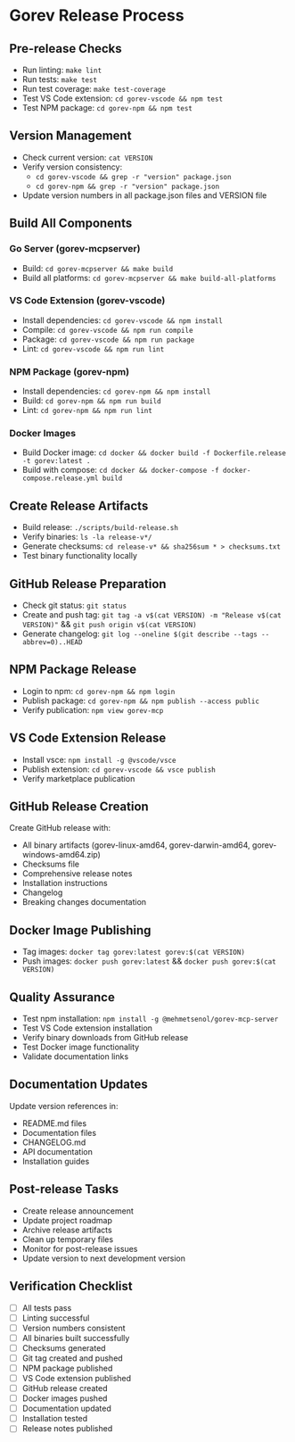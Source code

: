 # Gorev Release Process

## Pre-release Checks
- Run linting: `make lint`
- Run tests: `make test`
- Run test coverage: `make test-coverage`
- Test VS Code extension: `cd gorev-vscode && npm test`
- Test NPM package: `cd gorev-npm && npm test`

## Version Management
- Check current version: `cat VERSION`
- Verify version consistency: 
  - `cd gorev-vscode && grep -r "version" package.json`
  - `cd gorev-npm && grep -r "version" package.json`
- Update version numbers in all package.json files and VERSION file

## Build All Components
### Go Server (gorev-mcpserver)
- Build: `cd gorev-mcpserver && make build`
- Build all platforms: `cd gorev-mcpserver && make build-all-platforms`

### VS Code Extension (gorev-vscode)
- Install dependencies: `cd gorev-vscode && npm install`
- Compile: `cd gorev-vscode && npm run compile`
- Package: `cd gorev-vscode && npm run package`
- Lint: `cd gorev-vscode && npm run lint`

### NPM Package (gorev-npm)
- Install dependencies: `cd gorev-npm && npm install`
- Build: `cd gorev-npm && npm run build`
- Lint: `cd gorev-npm && npm run lint`

### Docker Images
- Build Docker image: `cd docker && docker build -f Dockerfile.release -t gorev:latest .`
- Build with compose: `cd docker && docker-compose -f docker-compose.release.yml build`

## Create Release Artifacts
- Build release: `./scripts/build-release.sh`
- Verify binaries: `ls -la release-v*/`
- Generate checksums: `cd release-v* && sha256sum * > checksums.txt`
- Test binary functionality locally

## GitHub Release Preparation
- Check git status: `git status`
- Create and push tag: `git tag -a v$(cat VERSION) -m "Release v$(cat VERSION)"` && `git push origin v$(cat VERSION)`
- Generate changelog: `git log --oneline $(git describe --tags --abbrev=0)..HEAD`

## NPM Package Release
- Login to npm: `cd gorev-npm && npm login`
- Publish package: `cd gorev-npm && npm publish --access public`
- Verify publication: `npm view gorev-mcp`

## VS Code Extension Release
- Install vsce: `npm install -g @vscode/vsce`
- Publish extension: `cd gorev-vscode && vsce publish`
- Verify marketplace publication

## GitHub Release Creation
Create GitHub release with:
- All binary artifacts (gorev-linux-amd64, gorev-darwin-amd64, gorev-windows-amd64.zip)
- Checksums file
- Comprehensive release notes
- Installation instructions
- Changelog
- Breaking changes documentation

## Docker Image Publishing
- Tag images: `docker tag gorev:latest gorev:$(cat VERSION)`
- Push images: `docker push gorev:latest` && `docker push gorev:$(cat VERSION)`

## Quality Assurance
- Test npm installation: `npm install -g @mehmetsenol/gorev-mcp-server`
- Test VS Code extension installation
- Verify binary downloads from GitHub release
- Test Docker image functionality
- Validate documentation links

## Documentation Updates
Update version references in:
- README.md files
- Documentation files
- CHANGELOG.md
- API documentation
- Installation guides

## Post-release Tasks
- Create release announcement
- Update project roadmap
- Archive release artifacts
- Clean up temporary files
- Monitor for post-release issues
- Update version to next development version

## Verification Checklist
- [ ] All tests pass
- [ ] Linting successful
- [ ] Version numbers consistent
- [ ] All binaries built successfully
- [ ] Checksums generated
- [ ] Git tag created and pushed
- [ ] NPM package published
- [ ] VS Code extension published
- [ ] GitHub release created
- [ ] Docker images pushed
- [ ] Documentation updated
- [ ] Installation tested
- [ ] Release notes published